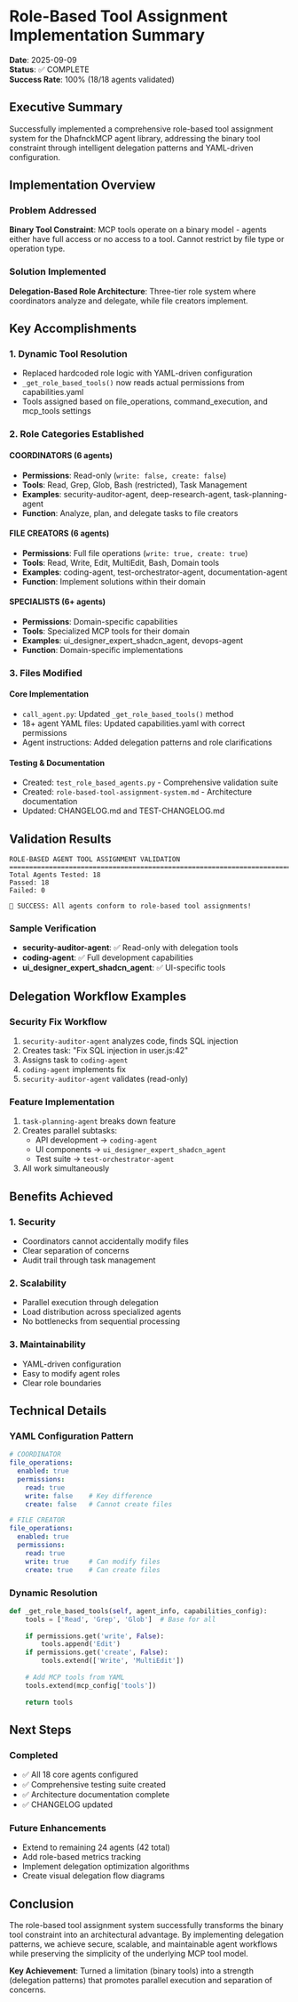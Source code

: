 # Role-Based Tool Assignment Implementation Summary

**Date**: 2025-09-09  
**Status**: ✅ COMPLETE  
**Success Rate**: 100% (18/18 agents validated)  

## Executive Summary

Successfully implemented a comprehensive role-based tool assignment system for the DhafnckMCP agent library, addressing the binary tool constraint through intelligent delegation patterns and YAML-driven configuration.

## Implementation Overview

### Problem Addressed
**Binary Tool Constraint**: MCP tools operate on a binary model - agents either have full access or no access to a tool. Cannot restrict by file type or operation type.

### Solution Implemented
**Delegation-Based Role Architecture**: Three-tier role system where coordinators analyze and delegate, while file creators implement.

## Key Accomplishments

### 1. Dynamic Tool Resolution
- Replaced hardcoded role logic with YAML-driven configuration
- `_get_role_based_tools()` now reads actual permissions from capabilities.yaml
- Tools assigned based on file_operations, command_execution, and mcp_tools settings

### 2. Role Categories Established

#### COORDINATORS (6 agents)
- **Permissions**: Read-only (`write: false, create: false`)
- **Tools**: Read, Grep, Glob, Bash (restricted), Task Management
- **Examples**: security-auditor-agent, deep-research-agent, task-planning-agent
- **Function**: Analyze, plan, and delegate tasks to file creators

#### FILE CREATORS (6 agents)  
- **Permissions**: Full file operations (`write: true, create: true`)
- **Tools**: Read, Write, Edit, MultiEdit, Bash, Domain tools
- **Examples**: coding-agent, test-orchestrator-agent, documentation-agent
- **Function**: Implement solutions within their domain

#### SPECIALISTS (6+ agents)
- **Permissions**: Domain-specific capabilities
- **Tools**: Specialized MCP tools for their domain
- **Examples**: ui_designer_expert_shadcn_agent, devops-agent
- **Function**: Domain-specific implementations

### 3. Files Modified

#### Core Implementation
- `call_agent.py`: Updated `_get_role_based_tools()` method
- 18+ agent YAML files: Updated capabilities.yaml with correct permissions
- Agent instructions: Added delegation patterns and role clarifications

#### Testing & Documentation
- Created: `test_role_based_agents.py` - Comprehensive validation suite
- Created: `role-based-tool-assignment-system.md` - Architecture documentation
- Updated: CHANGELOG.md and TEST-CHANGELOG.md

## Validation Results

```
ROLE-BASED AGENT TOOL ASSIGNMENT VALIDATION
================================================================================
Total Agents Tested: 18
Passed: 18
Failed: 0

🎉 SUCCESS: All agents conform to role-based tool assignments!
```

### Sample Verification
- **security-auditor-agent**: ✅ Read-only with delegation tools
- **coding-agent**: ✅ Full development capabilities
- **ui_designer_expert_shadcn_agent**: ✅ UI-specific tools

## Delegation Workflow Examples

### Security Fix Workflow
1. `security-auditor-agent` analyzes code, finds SQL injection
2. Creates task: "Fix SQL injection in user.js:42"
3. Assigns task to `coding-agent`
4. `coding-agent` implements fix
5. `security-auditor-agent` validates (read-only)

### Feature Implementation
1. `task-planning-agent` breaks down feature
2. Creates parallel subtasks:
   - API development → `coding-agent`
   - UI components → `ui_designer_expert_shadcn_agent`
   - Test suite → `test-orchestrator-agent`
3. All work simultaneously

## Benefits Achieved

### 1. Security
- Coordinators cannot accidentally modify files
- Clear separation of concerns
- Audit trail through task management

### 2. Scalability
- Parallel execution through delegation
- Load distribution across specialized agents
- No bottlenecks from sequential processing

### 3. Maintainability
- YAML-driven configuration
- Easy to modify agent roles
- Clear role boundaries

## Technical Details

### YAML Configuration Pattern
```yaml
# COORDINATOR
file_operations:
  enabled: true
  permissions:
    read: true
    write: false    # Key difference
    create: false   # Cannot create files

# FILE CREATOR
file_operations:
  enabled: true
  permissions:
    read: true
    write: true     # Can modify files
    create: true    # Can create files
```

### Dynamic Resolution
```python
def _get_role_based_tools(self, agent_info, capabilities_config):
    tools = ['Read', 'Grep', 'Glob']  # Base for all
    
    if permissions.get('write', False):
        tools.append('Edit')
    if permissions.get('create', False):
        tools.extend(['Write', 'MultiEdit'])
    
    # Add MCP tools from YAML
    tools.extend(mcp_config['tools'])
    
    return tools
```

## Next Steps

### Completed
- ✅ All 18 core agents configured
- ✅ Comprehensive testing suite created
- ✅ Architecture documentation complete
- ✅ CHANGELOG updated

### Future Enhancements
- Extend to remaining 24 agents (42 total)
- Add role-based metrics tracking
- Implement delegation optimization algorithms
- Create visual delegation flow diagrams

## Conclusion

The role-based tool assignment system successfully transforms the binary tool constraint into an architectural advantage. By implementing delegation patterns, we achieve secure, scalable, and maintainable agent workflows while preserving the simplicity of the underlying MCP tool model.

**Key Achievement**: Turned a limitation (binary tools) into a strength (delegation patterns) that promotes parallel execution and separation of concerns.